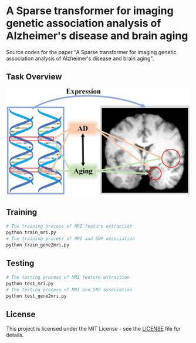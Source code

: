 # A Sparse transformer for imaging genetic association analysis of Alzheimer's disease and brain aging

Source codes for the paper "A Sparse transformer for imaging genetic association analysis of Alzheimer's disease and brain aging".

## Task Overview

![Task](overall.png)

## Training

```bash
# The training process of MRI feature extraction
python train_mri.py
# The training process of MRI and SNP association
python train_gene2mri.py
```
## Testing

```bash
# The testing process of MRI feature extraction
python test_mri.py
# The testing process of MRI and SNP association
python test_gene2mri.py
```

## License

This project is licensed under the MIT License - see the [LICENSE](LICENSE) file for details.
